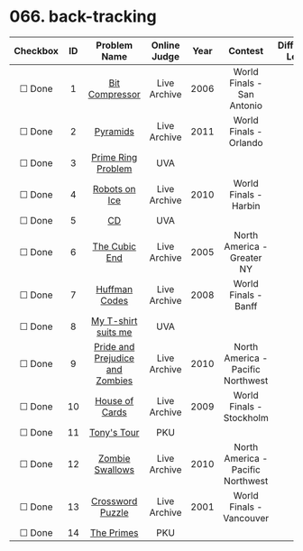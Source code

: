 # 066. back-tracking


| Checkbox | ID | Problem Name|Online Judge|Year|Contest|Difficulty Level|
|:---:|:---:|:---:|:---:|:---:|:---:|:---:|
|&#9744; Done|1|[Bit Compressor](https://icpcarchive.ecs.baylor.edu/index.php?option=onlinejudge&page=show_problem&problem=1566)|Live Archive|2006|World Finals - San Antonio|1|
|&#9744; Done|2|[Pyramids](https://icpcarchive.ecs.baylor.edu/index.php?option=onlinejudge&page=show_problem&problem=3138)|Live Archive|2011|World Finals - Orlando|1|
|&#9744; Done|3|[Prime Ring Problem](https://uva.onlinejudge.org/index.php?option=onlinejudge&page=show_problem&problem=465)|UVA|||1|
|&#9744; Done|4|[Robots on Ice](https://icpcarchive.ecs.baylor.edu/index.php?option=onlinejudge&page=show_problem&problem=2794)|Live Archive|2010|World Finals - Harbin|1|
|&#9744; Done|5|[CD](https://uva.onlinejudge.org/index.php?option=onlinejudge&page=show_problem&problem=565)|UVA|||1|
|&#9744; Done|6|[The Cubic End](https://icpcarchive.ecs.baylor.edu/index.php?option=onlinejudge&page=show_problem&problem=1496)|Live Archive|2005|North America - Greater NY|2|
|&#9744; Done|7|[Huffman Codes](https://icpcarchive.ecs.baylor.edu/index.php?option=onlinejudge&page=show_problem&problem=2123)|Live Archive|2008|World Finals - Banff|2|
|&#9744; Done|8|[My T-shirt suits me](https://uva.onlinejudge.org/index.php?option=onlinejudge&page=show_problem&problem=1986)|UVA|||2|
|&#9744; Done|9|[Pride and Prejudice and Zombies](https://icpcarchive.ecs.baylor.edu/index.php?option=onlinejudge&page=show_problem&problem=3124)|Live Archive|2010|North America - Pacific Northwest|3|
|&#9744; Done|10|[House of Cards](https://icpcarchive.ecs.baylor.edu/index.php?option=onlinejudge&page=show_problem&problem=2452)|Live Archive|2009|World Finals - Stockholm|3|
|&#9744; Done|11|[Tony's Tour](http://poj.org/problem?id=1739)|PKU|||3|
|&#9744; Done|12|[Zombie Swallows](https://icpcarchive.ecs.baylor.edu/index.php?option=onlinejudge&page=show_problem&problem=3122)|Live Archive|2010|North America - Pacific Northwest|4|
|&#9744; Done|13|[Crossword Puzzle](https://icpcarchive.ecs.baylor.edu/index.php?option=onlinejudge&page=show_problem&problem=235)|Live Archive|2001|World Finals - Vancouver|5|
|&#9744; Done|14|[The Primes](http://poj.org/problem?id=1165)|PKU|||5|
